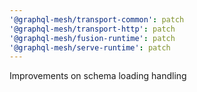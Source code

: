 ```yaml
---
'@graphql-mesh/transport-common': patch
'@graphql-mesh/transport-http': patch
'@graphql-mesh/fusion-runtime': patch
'@graphql-mesh/serve-runtime': patch
---
```


Improvements on schema loading handling
